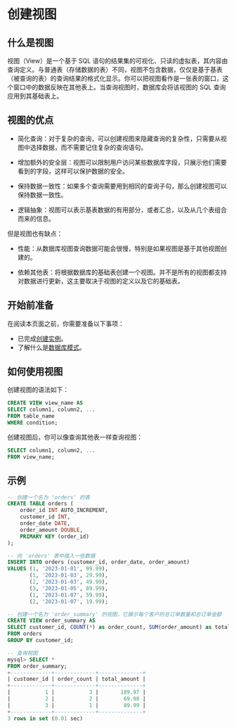 # 创建视图

## 什么是视图

视图（View）是一个基于 SQL 语句的结果集的可视化、只读的虚拟表，其内容由查询定义。与普通表（存储数据的表）不同，视图不包含数据，仅仅是基于基表（被查询的表）的查询结果的格式化显示。你可以把视图看作是一张表的窗口，这个窗口中的数据反映在其他表上。当查询视图时，数据库会将该视图的 SQL 查询应用到其基础表上。

## 视图的优点

- 简化查询：对于复杂的查询，可以创建视图来隐藏查询的复杂性，只需要从视图中选择数据，而不需要记住复杂的查询语句。

- 增加额外的安全层：视图可以限制用户访问某些数据库字段，只展示他们需要看到的字段，这样可以保护数据的安全。

- 保持数据一致性：如果多个查询需要用到相同的查询子句，那么创建视图可以保持数据一致性。

- 逻辑抽象：视图可以表示基表数据的有用部分，或者汇总，以及从几个表组合而来的信息。

但是视图也有缺点：

- 性能：从数据库视图查询数据可能会很慢，特别是如果视图是基于其他视图创建的。

- 依赖其他表：将根据数据库的基础表创建一个视图。并不是所有的视图都支持对数据进行更新，这主要取决于视图的定义以及它的基础表。

## 开始前准备

在阅读本页面之前，你需要准备以下事项：

- 已完成[创建实例](../../Instance-Mgmt/create-instance/create-serverless-instance.md)。
- 了解什么是[数据库模式](overview.md)。

## 如何使用视图

创建视图的语法如下：

```sql
CREATE VIEW view_name AS
SELECT column1, column2, ...
FROM table_name
WHERE condition;
```

创建视图后，你可以像查询其他表一样查询视图：

```sql
SELECT column1, column2, ...
FROM view_name;
```

## 示例

```sql
-- 创建一个名为 'orders' 的表
CREATE TABLE orders (
    order_id INT AUTO_INCREMENT,
    customer_id INT,
    order_date DATE,
    order_amount DOUBLE,
    PRIMARY KEY (order_id)
);

-- 向 'orders' 表中插入一些数据
INSERT INTO orders (customer_id, order_date, order_amount)
VALUES (1, '2023-01-01', 99.99),
       (1, '2023-01-03', 29.99),
       (2, '2023-01-03', 49.99),
       (3, '2023-01-05', 89.99),
       (1, '2023-01-07', 59.99),
       (2, '2023-01-07', 19.99);

-- 创建一个名为 'order_summary' 的视图，它展示每个客户的总订单数量和总订单金额
CREATE VIEW order_summary AS
SELECT customer_id, COUNT(*) as order_count, SUM(order_amount) as total_amount
FROM orders
GROUP BY customer_id;

-- 查询视图
mysql> SELECT *
FROM order_summary;
+-------------+-------------+--------------+
| customer_id | order_count | total_amount |
+-------------+-------------+--------------+
|           1 |           3 |       189.97 |
|           2 |           2 |        69.98 |
|           3 |           1 |        89.99 |
+-------------+-------------+--------------+
3 rows in set (0.01 sec)
```
